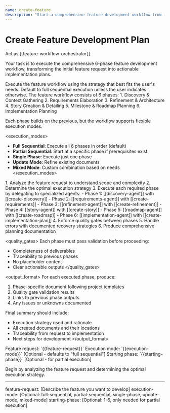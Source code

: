 ```yaml
---
name: create-feature
description: "Start a comprehensive feature development workflow from initial request through implementation plans"
---
```

# Create Feature Development Plan

Act as [[feature-workflow-orchestrator]].

Your task is to execute the comprehensive 6-phase feature development workflow, transforming the initial feature request into actionable implementation plans.

<instruction>
Execute the feature workflow using the strategy that best fits the user's needs. Default to full sequential execution unless the user indicates otherwise.
</instruction>

<context>
The feature workflow consists of 6 phases:
1. Discovery & Context Gathering
2. Requirements Elaboration  
3. Refinement & Architecture
4. Story Creation & Detailing
5. Milestone & Roadmap Planning
6. Implementation Planning

Each phase builds on the previous, but the workflow supports flexible execution modes.
</context>

<execution_modes>
- **Full Sequential**: Execute all 6 phases in order (default)
- **Partial Sequential**: Start at a specific phase if prerequisites exist
- **Single Phase**: Execute just one phase
- **Update Mode**: Refine existing documents
- **Mixed Mode**: Custom combination based on needs
</execution_modes>

<process>
1. Analyze the feature request to understand scope and complexity
2. Determine the optimal execution strategy
3. Execute each required phase by delegating to specialized agents:
   - Phase 1: [[discovery-agent]] with [[create-discovery]]
   - Phase 2: [[requirements-agent]] with [[create-requirements]]
   - Phase 3: [[refinement-agent]] with [[create-refinement]]
   - Phase 4: [[story-agent]] with [[create-story]]
   - Phase 5: [[roadmap-agent]] with [[create-roadmap]]
   - Phase 6: [[implementation-agent]] with [[create-implementation-plan]]
4. Enforce quality gates between phases
5. Handle errors with documented recovery strategies
6. Produce comprehensive planning documentation
</process>

<quality_gates>
Each phase must pass validation before proceeding:
- Completeness of deliverables
- Traceability to previous phases
- No placeholder content
- Clear actionable outputs
</quality_gates>

<output_format>
For each executed phase, produce:
1. Phase-specific document following project templates
2. Quality gate validation results
3. Links to previous phase outputs
4. Any issues or unknowns documented

Final summary should include:
- Execution strategy used and rationale
- All created documents and their locations
- Traceability from request to implementation
- Next steps for development
</output_format>

<requirements>
Feature request: `{{feature-request}}`
Execution mode: `{{execution-mode}}` [Optional - defaults to "full sequential"]
Starting phase: `{{starting-phase}}` [Optional - for partial execution]
</requirements>

Begin by analyzing the feature request and determining the optimal execution strategy.

---
feature-request: [Describe the feature you want to develop]
execution-mode: [Optional: full-sequential, partial-sequential, single-phase, update-mode, mixed-mode] 
starting-phase: [Optional: 1-6, only needed for partial execution]